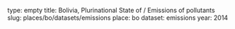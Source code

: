 type: empty
title: Bolivia, Plurinational State of / Emissions of pollutants
slug: places/bo/datasets/emissions
place: bo
dataset: emissions
year: 2014
